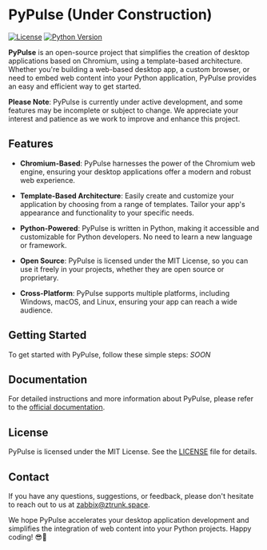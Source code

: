 # PyPulse (Under Construction)

[![License](https://img.shields.io/badge/License-MIT-blue.svg)](https://opensource.org/licenses/MIT)
[![Python Version](https://img.shields.io/badge/Python-3.8-blue)](https://www.python.org/downloads/)

**PyPulse** is an open-source project that simplifies the creation of desktop applications based on Chromium, using a template-based architecture. Whether you're building a web-based desktop app, a custom browser, or need to embed web content into your Python application, PyPulse provides an easy and efficient way to get started.

**Please Note**: PyPulse is currently under active development, and some features may be incomplete or subject to change. We appreciate your interest and patience as we work to improve and enhance this project.


## Features

- **Chromium-Based**: PyPulse harnesses the power of the Chromium web engine, ensuring your desktop applications offer a modern and robust web experience.

- **Template-Based Architecture**: Easily create and customize your application by choosing from a range of templates. Tailor your app's appearance and functionality to your specific needs.

- **Python-Powered**: PyPulse is written in Python, making it accessible and customizable for Python developers. No need to learn a new language or framework.

- **Open Source**: PyPulse is licensed under the MIT License, so you can use it freely in your projects, whether they are open source or proprietary.

- **Cross-Platform**: PyPulse supports multiple platforms, including Windows, macOS, and Linux, ensuring your app can reach a wide audience.

## Getting Started

To get started with PyPulse, follow these simple steps: *SOON*

## Documentation

For detailed instructions and more information about PyPulse, please refer to the [official documentation](#).

## License

PyPulse is licensed under the MIT License. See the [LICENSE](LICENSE) file for details.

## Contact

If you have any questions, suggestions, or feedback, please don't hesitate to reach out to us at [zabbix@ztrunk.space](mailto:zabbix@ztrunk.space).

We hope PyPulse accelerates your desktop application development and simplifies the integration of web content into your Python projects. Happy coding! 😎🚀
